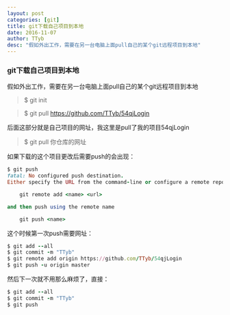 ```yaml
---
layout: post
categories: [git]
title: git下载自己项目到本地
date: 2016-11-07
author: TTyb
desc: "假如外出工作，需要在另一台电脑上面pull自己的某个git远程项目到本地"
---
```


### git下载自己项目到本地

假如外出工作，需要在另一台电脑上面pull自己的某个git远程项目到本地

> $ git init

> $ git pull https://github.com/TTyb/54qjLogin

后面这部分就是自己项目的网址，我这里是pull了我的项目54qjLogin

> $ git pull 你仓库的网址

如果下载的这个项目更改后需要push的会出现：

~~~ruby
$ git push
fatal: No configured push destination.
Either specify the URL from the command-line or configure a remote repository using

    git remote add <name> <url>

and then push using the remote name

    git push <name>

~~~

这个时候第一次push需要网址：

~~~ruby
$ git add --all
$ git commit -m "TTyb"
$ git remote add origin https://github.com/TTyb/54qjLogin
$ git push -u origin master
~~~

然后下一次就不用那么麻烦了，直接：

~~~ruby
$ git add --all
$ git commit -m "TTyb"
$ git push
~~~